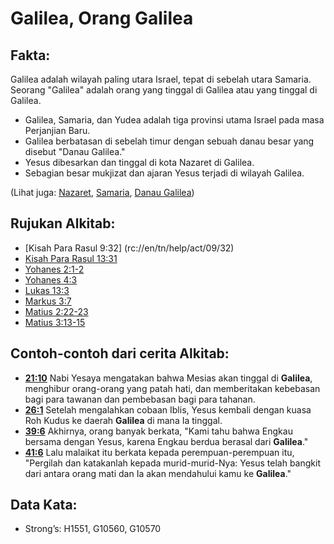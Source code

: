 # Galilea, Orang Galilea 

## Fakta:  

Galilea adalah wilayah paling utara Israel, tepat di sebelah utara Samaria. Seorang "Galilea" adalah orang yang tinggal di Galilea atau yang tinggal di Galilea. 

* Galilea, Samaria, dan Yudea adalah tiga provinsi utama Israel pada masa Perjanjian Baru.
* Galilea berbatasan di sebelah timur dengan sebuah danau besar yang disebut "Danau Galilea."
* Yesus dibesarkan dan tinggal di kota Nazaret di Galilea.
* Sebagian besar mukjizat dan ajaran Yesus terjadi di wilayah Galilea. 

(Lihat juga: [Nazaret](../names/nazareth.md), [Samaria](../names/samaria.md), [Danau Galilea](../names/seaofgalilee.md)) 

## Rujukan Alkitab:

* [Kisah Para Rasul 9:32] (rc://en/tn/help/act/09/32)
* [Kisah Para Rasul 13:31](rc://en/tn/help/act/13/31)
* [Yohanes 2:1-2](rc://en/tn/help/jhn/02/01)
* [Yohanes 4:3](rc://en/tn/help/jhn/04/03)
* [Lukas 13:3](rc://en/tn/help/luk/13/03)
* [Markus 3:7](rc://en/tn/help/mrk/03/07)
* [Matius 2:22-23](rc://en/tn/help/mat/02/22)
* [Matius 3:13-15](rc://en/tn/help/mat/03/13) 

## Contoh-contoh dari cerita Alkitab:

* __[21:10](rc://en/tn/help/obs/21/10)__ Nabi Yesaya mengatakan bahwa Mesias akan tinggal di __Galilea__, menghibur orang-orang yang patah hati, dan memberitakan kebebasan bagi para tawanan dan pembebasan bagi para tahanan.
* __[26:1](rc://en/tn/help/obs/26/01)__ Setelah mengalahkan cobaan Iblis, Yesus kembali dengan kuasa Roh Kudus ke daerah __Galilea__ di mana Ia tinggal.
* __[39:6](rc://en/tn/help/obs/39/06)__ Akhirnya, orang banyak berkata, "Kami tahu bahwa Engkau bersama dengan Yesus, karena Engkau berdua berasal dari __Galilea__."
* __[41:6](rc://en/tn/help/obs/41/06)__ Lalu malaikat itu berkata kepada perempuan-perempuan itu, "Pergilah dan katakanlah kepada murid-murid-Nya: Yesus telah bangkit dari antara orang mati dan Ia akan mendahului kamu ke __Galilea__." 

## Data Kata:

* Strong’s: H1551, G10560, G10570
